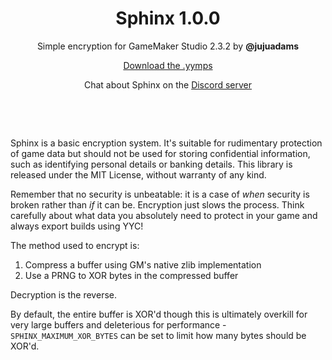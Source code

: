 <h1 align="center">Sphinx 1.0.0</h1>

<p align="center">Simple encryption for GameMaker Studio 2.3.2 by <b>@jujuadams</b></p>

<p align="center"><a href="https://github.com/JujuAdams/Sphinx/releases/">Download the .yymps</a></p>

<p align="center">Chat about Sphinx on the <a href="https://discord.gg/8krYCqr">Discord server</a></p>

&nbsp;

&nbsp;

Sphinx is a basic encryption system. It's suitable for rudimentary protection of game data but should not be used for storing confidential information, such as identifying personal details or banking details. This library is released under the MIT License, without warranty of any kind.

Remember that no security is unbeatable: it is a case of *when* security is broken rather than *if* it can be. Encryption just slows the process. Think carefully about what data you absolutely need to protect in your game and always export builds using YYC!

The method used to encrypt is:
1. Compress a buffer using GM's native zlib implementation
2. Use a PRNG to XOR bytes in the compressed buffer

Decryption is the reverse.

By default, the entire buffer is XOR'd though this is ultimately overkill for very large buffers and deleterious for performance -`SPHINX_MAXIMUM_XOR_BYTES` can be set to limit how many bytes should be XOR'd.
